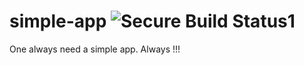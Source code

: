 # simple-app ![Secure Build Status1](https://9.47.224.46:8443/badge.svg)
One always need a simple app. Always !!!



